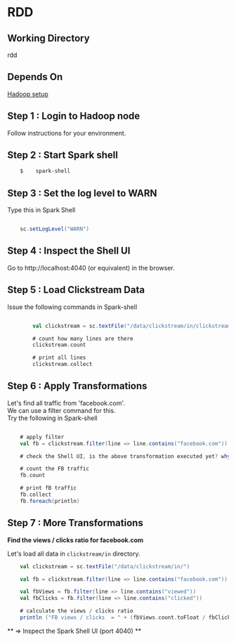 <link rel='stylesheet' href='../assets/css/main.css'/>

# RDD

## Working Directory
rdd

## Depends On
[Hadoop setup](../hadoop-setup/README.md)

## Step 1 : Login to Hadoop node
Follow instructions for your environment.

## Step 2 : Start Spark shell

```bash
    $    spark-shell
```

## Step 3 : Set the log level to WARN
Type this in Spark Shell
```scala

    sc.setLogLevel("WARN")
```

## Step 4 : Inspect the Shell UI
Go to http://localhost:4040 (or equivalent) in the browser.


## Step 5 : Load Clickstream Data
Issue the following commands in Spark-shell

```scala

        val clickstream = sc.textFile("/data/clickstream/in/clickstream.csv")

        # count how many lines are there
        clickstream.count

        # print all lines
        clickstream.collect
```


## Step 6 : Apply Transformations
Let's find all traffic from 'facebook.com'.  
We can use a filter command for this.   
Try the following in Spark-shell

```scala

    # apply filter
    val fb = clickstream.filter(line => line.contains("facebook.com"))

    # check the Shell UI, is the above transformation executed yet? why (not) ?

    # count the FB traffic
    fb.count

    # print fB traffic
    fb.collect
    fb.foreach(println)

```


## Step 7 : More Transformations
**Find the views / clicks ratio for facebook.com**

Let's load all data in `clickstream/in` directory.

```scala
    val clickstream = sc.textFile("/data/clickstream/in/")

    val fb = clickstream.filter(line => line.contains("facebook.com"))

    val fbViews = fb.filter(line => line.contains("viewed"))
    val fbClicks = fb.filter(line => line.contains("clicked"))

    # calculate the views / clicks ratio
    println ("FB views / clicks  = " + (fbViews.count.toFloat / fbClicks.count))
```

** => Inspect the Spark Shell UI (port 4040) ** 
